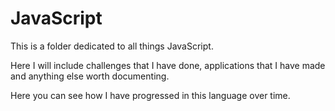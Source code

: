 # JavaScript

This is a folder dedicated to all things JavaScript.

Here I will include challenges that I have done, applications that I have made and anything else worth documenting.

Here you can see how I have progressed in this language over time.
